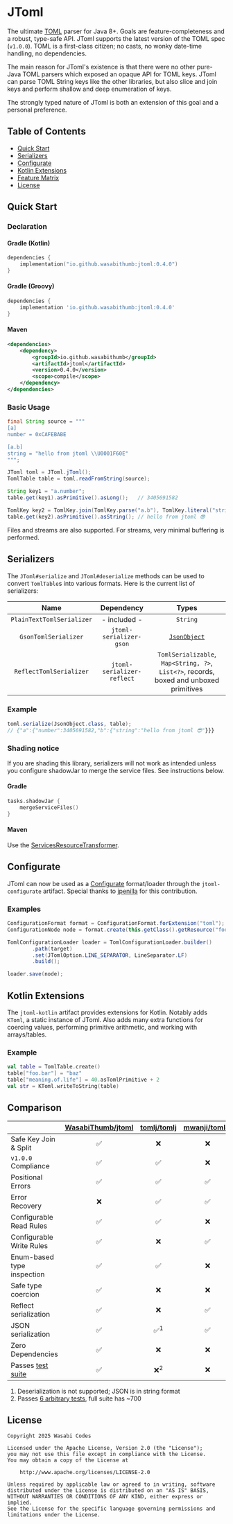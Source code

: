 # JToml
The ultimate [TOML](https://toml.io/en/v1.0.0) parser for Java 8+.
Goals are feature-completeness and a robust, type-safe API.
JToml supports the latest version of the TOML spec (``v1.0.0``).
TOML is a first-class citizen; no casts, no wonky date-time handling,
no dependencies.

The main reason for JToml's existence is that there were no other pure-Java TOML
parsers which exposed an opaque API for TOML keys. JToml can parse TOML String keys like the other libraries, but also slice and join keys and perform shallow and deep enumeration of keys.

The strongly typed nature of JToml is both an extension of this goal and a personal preference.

## Table of Contents
- [Quick Start](#quick-start)
- [Serializers](#serializers)
- [Configurate](#configurate)
- [Kotlin Extensions](#kotlin-extensions)
- [Feature Matrix](#comparison)
- [License](#license)

## Quick Start
### Declaration
#### Gradle (Kotlin)
```kotlin
dependencies {
    implementation("io.github.wasabithumb:jtoml:0.4.0")
}
```

#### Gradle (Groovy)
```groovy
dependencies {
    implementation 'io.github.wasabithumb:jtoml:0.4.0'
}
```

#### Maven
```xml
<dependencies>
    <dependency>
        <groupId>io.github.wasabithumb</groupId>
        <artifactId>jtoml</artifactId>
        <version>0.4.0</version>
        <scope>compile</scope>
    </dependency>
</dependencies>
```

### Basic Usage
```java
final String source = """
[a]
number = 0xCAFEBABE

[a.b]
string = "hello from jtoml \\U0001F60E"
""";

JToml toml = JToml.jToml();
TomlTable table = toml.readFromString(source);

String key1 = "a.number";
table.get(key1).asPrimitive().asLong();   // 3405691582

TomlKey key2 = TomlKey.join(TomlKey.parse("a.b"), TomlKey.literal("string"));
table.get(key2).asPrimitive().asString(); // hello from jtoml 😎
```
Files and streams are also supported. For streams, very minimal buffering is
performed.

## Serializers
The ``JToml#serialize`` and ``JToml#deserialize`` methods can be used to
convert ``TomlTable``s into various formats. Here is the current list of
serializers:

| Name | Dependency | Types |
| :-: | :-: | :-: |
| ``PlainTextTomlSerializer`` | - included - | ``String`` |
| ``GsonTomlSerializer`` | ``jtoml-serializer-gson`` | [``JsonObject``](https://javadoc.io/doc/com.google.code.gson/gson/latest/com.google.gson/com/google/gson/JsonObject.html) |
| ``ReflectTomlSerializer`` | ``jtoml-serializer-reflect`` | ``TomlSerializable``, ``Map<String, ?>``, ``List<?>``, records, boxed and unboxed primitives

### Example
```java
toml.serialize(JsonObject.class, table);
// {"a":{"number":3405691582,"b":{"string":"hello from jtoml 😎"}}}
```

### Shading notice
If you are shading this library, serializers will not work as intended unless
you configure shadowJar to merge the service files. See instructions below.

#### Gradle
```kotlin
tasks.shadowJar {
    mergeServiceFiles()
}
```

#### Maven
Use the [ServicesResourceTransformer](https://maven.apache.org/plugins/maven-shade-plugin/examples/resource-transformers.html#ServicesResourceTransformer).

## Configurate
JToml can now be used as a [Configurate](https://github.com/SpongePowered/Configurate) format/loader through the ``jtoml-configurate`` artifact. Special thanks to [jpenilla](https://github.com/jpenilla) for this contribution.

### Examples
```java
ConfigurationFormat format = ConfigurationFormat.forExtension("toml");
ConfigurationNode node = format.create(this.getClass().getResource("foo.toml")).load();
```
```java
TomlConfigurationLoader loader = TomlConfigurationLoader.builder()
        .path(target)
        .set(JTomlOption.LINE_SEPARATOR, LineSeparator.LF)
        .build();

loader.save(node);
```

## Kotlin Extensions
The ``jtoml-kotlin`` artifact provides extensions for Kotlin. Notably adds ``KToml``, a
static instance of JToml. Also adds many extra functions for coercing values, performing primitive arithmetic, and
working with arrays/tables.

### Example
```kotlin
val table = TomlTable.create()
table["foo.bar"] = "baz"
table["meaning.of.life"] = 40.asTomlPrimitive + 2
val str = KToml.writeToString(table)
```

## Comparison
|                                                             | [WasabiThumb/jtoml](WasabiThumb/jtoml) | [tomlj/tomlj](https://github.com/tomlj/tomlj) | [mwanji/toml4j](https://github.com/mwanji/toml4j) | [asafh/jtoml](https://github.com/asafh/jtoml) |
|:------------------------------------------------------------|:--------------------------------------:|:---------------------------------------------:|:-------------------------------------------------:|:---------------------------------------------:|
| Safe Key Join & Split                                       |                   ✅                    |                       ❌                       |                         ❌                         |                       ❌                       |
| ``v1.0.0`` Compliance                                       |                   ✅                    |                       ✅                       |                         ❌                         |                       ❌                       |
| Positional Errors                                           |                   ✅                    |                       ✅                       |                         ✅                         |                       ✅                       |
| Error Recovery                                              |                   ❌                    |                       ✅                       |                         ✅                         |                       ❌                       |
| Configurable Read Rules                                     |                   ✅                    |                       ✅                       |                         ❌                         |                       ❌                       |
| Configurable Write Rules                                    |                   ✅                    |                       ❌                       |                         ✅                         |                       ❌                       |
| Enum-based type inspection                                  |                   ✅                    |                       ✅                       |                         ❌                         |                       ❌                       |
| Safe type coercion                                          |                   ✅                    |                       ❌                       |                         ❌                         |                       ❌                       |
| Reflect serialization                                       |                   ✅                    |                       ❌                       |                         ✅                         |                       ✅                       |
| JSON serialization                                          |                   ✅                    |                 ✅<sup>1</sup>                 |                         ✅                         |                       ❌                       |
| Zero Dependencies                                           |                   ✅                    |                       ❌                       |                         ❌                         |                       ✅                       |
| Passes [test suite](https://github.com/toml-lang/toml-test) |                   ✅                    |                 ❌<sup>2</sup>                 |                         ❌                         |                       ❌                       |

1. Deserialization is not supported; JSON is in string format
2. Passes [6 arbitrary tests](https://github.com/tomlj/tomlj/tree/e2d94e6dfe7633111b9e5aaec5a71d88c0af94ce/src/test/resources/org/tomlj), full suite has ~700

## License
```text
Copyright 2025 Wasabi Codes

Licensed under the Apache License, Version 2.0 (the "License");
you may not use this file except in compliance with the License.
You may obtain a copy of the License at

    http://www.apache.org/licenses/LICENSE-2.0

Unless required by applicable law or agreed to in writing, software
distributed under the License is distributed on an "AS IS" BASIS,
WITHOUT WARRANTIES OR CONDITIONS OF ANY KIND, either express or implied.
See the License for the specific language governing permissions and
limitations under the License.
```